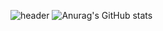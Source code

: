 ![header](https://capsule-render.vercel.app/api?type=wave&color=auto&height=300&section=header&text=JaeSeopGit%20&fontSize=90)
![Anurag's GitHub stats](https://github-readme-stats.vercel.app/api?username=dkfzm3221&show_icons=true&theme=radical)



